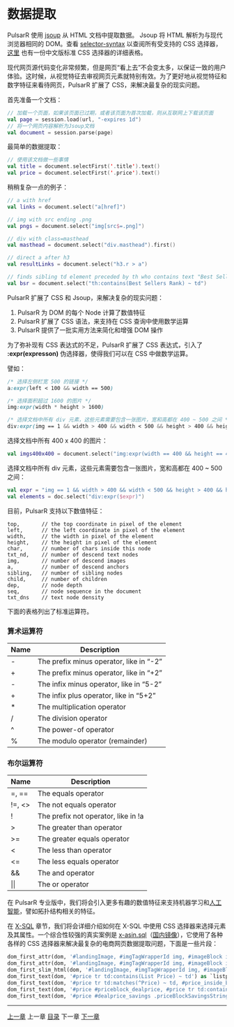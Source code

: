 数据提取
=

PulsarR 使用 [jsoup](https://jsoup.org/) 从 HTML 文档中提取数据。 Jsoup 将 HTML 解析为与现代浏览器相同的 DOM。查看 [selector-syntax](https://jsoup.org/cookbook/extracting-data/selector-syntax) 以查阅所有受支持的 CSS 选择器，[这里](https://www.w3school.com.cn/cssref/css_selectors.asp) 也有一份中文版标准 CSS 选择器的详细表格。

现代网页源代码变化非常频繁，但是网页“看上去”不会变太多，以保证一致的用户体验。这时候，从视觉特征去审视网页元素就特别有效。为了更好地从视觉特征和数字特征来看待网页，PulsarR 扩展了 CSS，来解决最复杂的现实问题。

首先准备一个文档：

```kotlin
// 加载一个页面，如果该页面已过期，或者该页面为首次加载，则从互联网上下载该页面
val page = session.load(url, "-expires 1d")
// 将一个网页内容解析为Jsoup文档
val document = session.parse(page)
```

最简单的数据提取：

```kotlin
// 使用该文档做一些事情
val title = document.selectFirst('.title').text()
val price = document.selectFirst('.price').text()
```

稍稍复杂一点的例子：

```kotlin
// a with href
val links = document.select("a[href]")

// img with src ending .png
val pngs = document.select("img[src$=.png]")

// div with class=masthead
val masthead = document.select("div.masthead").first()

// direct a after h3
val resultLinks = document.select("h3.r > a")

// finds sibling td element preceded by th who contains text "Best Sellers Rank"
val bsr = document.select("th:contains(Best Sellers Rank) ~ td")
```

PulsarR 扩展了 CSS 和 Jsoup，来解决复杂的现实问题：

1. PulsarR 为 DOM 的每个 Node 计算了数值特征
2. PulsarR 扩展了 CSS 语法，来支持在 CSS 查询中使用数学运算
3. PulsarR 提供了一批实用方法来简化和增强 DOM 操作

为了弥补现有 CSS 表达式的不足，PulsarR 扩展了 CSS 表达式，引入了 **:expr(expresson)** 伪选择器，使得我们可以在 CSS 中做数学运算。

譬如：

```CSS
/* 选择左侧栏宽 500 的链接 */
a:expr(left < 100 && width == 500)

/* 选择面积超过 1600 的图片 */
img:expr(width * height > 1600)

/* 选择文档中所有 div 元素，这些元素需要包含一张图片，宽和高都在 400 ~ 500 之间 */
div:expr(img == 1 && width > 400 && width < 500 && height > 400 && height < 500)
```

选择文档中所有 400 x 400 的图片：

```kotlin
val imgs400x400 = document.select("img:expr(width == 400 && height == 400)")
```

选择文档中所有 div 元素，这些元素需要包含一张图片，宽和高都在 400 ~ 500 之间：

```kotlin
val expr = "img == 1 && width > 400 && width < 500 && height > 400 && height < 500"
val elements = doc.select("div:expr($expr)")
```

目前，PulsarR 支持以下数值特征：

```
top,       // the top coordinate in pixel of the element
left,      // the left coordinate in pixel of the element
width,     // the width in pixel of the element
height,    // the height in pixel of the element
char,      // number of chars inside this node
txt_nd,    // number of descend text nodes
img,       // number of descend images
a,         // number of descend anchors
sibling,   // number of sibling nodes
child,     // number of children
dep,       // node depth
seq,       // node sequence in the document
txt_dns    // text node density
```

下面的表格列出了标准运算符。

### 算术运算符

| Name | Description                             |
| ---- | --------------------------------------- |
| -    | The prefix minus operator, like in “-2” |
| +    | The prefix minus operator, like in “+2” |
| -    | The infix minus operator, like in “5-2” |
| +    | The infix plus operator, like in “5+2”  |
| *    | The multiplication operator             |
| /    | The division operator                   |
| ^    | The power-of operator                   |
| %    | The modulo operator (remainder)         |

### 布尔运算符

| Name   | Description                         |
| ------ | ----------------------------------- |
| =, ==  | The equals operator                 |
| !=, <> | The not equals operator             |
| !      | The prefix not operator, like in !a |
| >      | The greater than operator           |
| >=     | The greater equals operator         |
| <      | The less than operator              |
| <=     | The less equals operator            |
| &&     | The and operator                    |
| \|\|   | The or operator                     |

在 PulsarR 专业版中，我们将会引入更多有趣的数值特征来支持机器学习和[人工智能](https://zhuanlan.zhihu.com/p/576098111)，譬如拓扑结构相关的特征。

 在 [X-SQL](13X-SQL.md) 章节，我们将会详细介绍如何在 X-SQL 中使用 CSS 选择器来选择元素及其属性。一个综合性较强的真实案例是 [x-asin.sql](https://github.com/platonai/exotic-amazon/tree/main/src/main/resources/sites/amazon/crawl/parse/sql/crawl/x-asin.sql)（[国内镜像](https://gitee.com/platonai_galaxyeye/exotic-amazon/blob/main/src/main/resources/sites/amazon/crawl/parse/sql/crawl/x-asin.sql)），它使用了各种各样的 CSS 选择器来解决最复杂的电商网页数据提取问题，下面是一些片段：

```sql
dom_first_attr(dom, '#landingImage, #imgTagWrapperId img, #imageBlock img:expr(width>400)', 'data-old-hires') as `imgsrc`,
dom_first_attr(dom, '#landingImage, #imgTagWrapperId img, #imageBlock img:expr(width>400)', 'data-a-dynamic-image') as `dynamicimgsrcs`,
dom_first_slim_html(dom, '#landingImage, #imgTagWrapperId img, #imageBlock img:expr(width>400)') as `img`,
dom_first_text(dom, '#price tr td:contains(List Price) ~ td') as `listprice`,
dom_first_text(dom, '#price tr td:matches(^Price) ~ td, #price_inside_buybox') as `price`,
dom_first_text(dom, '#price #priceblock_dealprice, #price tr td:contains(Deal of the Day) ~ td') as `withdeal`,
dom_first_text(dom, '#price #dealprice_savings .priceBlockSavingsString, #price tr td:contains(You Save) ~ td') as `yousave`,
```
------

[上一章](3加载参数.md) 上一章 [目录](1目录.md) 下一章 [下一章](5URL.md)
